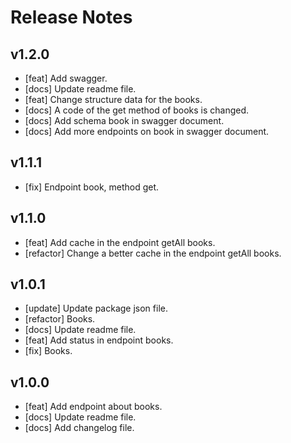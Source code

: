 # Release Notes

## v1.2.0

- [feat] Add swagger.
- [docs] Update readme file.
- [feat] Change structure data for the books.
- [docs] A code of the get method of books is changed.
- [docs] Add schema book in swagger document.
- [docs] Add more endpoints on book in swagger document.

## v1.1.1

- [fix] Endpoint book, method get.

## v1.1.0

- [feat] Add cache in the endpoint getAll books.
- [refactor] Change a better cache in the endpoint getAll books.

## v1.0.1

- [update] Update package json file.
- [refactor] Books.
- [docs] Update readme file.
- [feat] Add status in endpoint books.
- [fix] Books.

## v1.0.0

- [feat] Add endpoint about books.
- [docs] Update readme file.
- [docs] Add changelog file.

